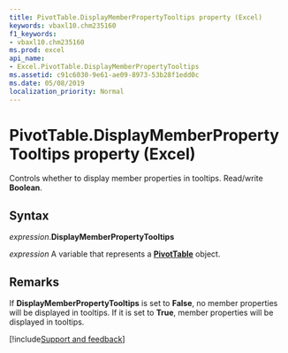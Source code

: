 ```yaml
---
title: PivotTable.DisplayMemberPropertyTooltips property (Excel)
keywords: vbaxl10.chm235160
f1_keywords:
- vbaxl10.chm235160
ms.prod: excel
api_name:
- Excel.PivotTable.DisplayMemberPropertyTooltips
ms.assetid: c91c6030-9e61-ae09-8973-53b28f1edd0c
ms.date: 05/08/2019
localization_priority: Normal
---
```



# PivotTable.DisplayMemberPropertyTooltips property (Excel)

Controls whether to display member properties in tooltips. Read/write **Boolean**.


## Syntax

_expression_.**DisplayMemberPropertyTooltips**

_expression_ A variable that represents a **[PivotTable](Excel.PivotTable.md)** object.


## Remarks

If **DisplayMemberPropertyTooltips** is set to **False**, no member properties will be displayed in tooltips. If it is set to **True**, member properties will be displayed in tooltips.


 

[!include[Support and feedback](~/includes/feedback-boilerplate.md)]
